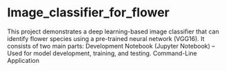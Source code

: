 # Image_classifier_for_flower
This project demonstrates a deep learning-based image classifier that can identify flower species using a pre-trained neural network (VGG16). It consists of two main parts:  Development Notebook (Jupyter Notebook) – Used for model development, training, and testing. Command-Line Application
